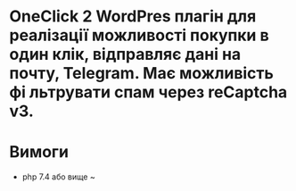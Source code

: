 # OneClick                                                                                                            2 WordPres плагін для реалізації можливості покупки в один клік, відправляє дані на почту, Telegram. Має можливість фі    льтрувати спам через reCaptcha v3.

# Вимоги
- php 7.4 або вище                                                                             ~                                       